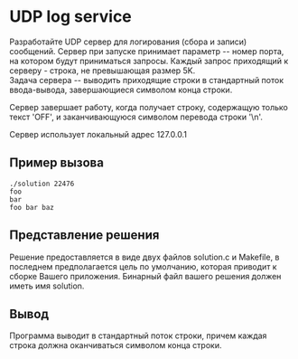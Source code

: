 # UDP log service

Разработайте UDP сервер для логирования (сбора и записи) сообщений. 
Сервер при запуске принимает параметр -- номер порта, на котором будут приниматься запросы. 
Каждый запрос приходящий к серверу - строка, не превышающая размер 5K.  
Задача сервера -- выводить приходящие строки в стандартный поток ввода-вывода, завершающиеся символом конца строки.

Сервер завершает работу, когда получает строку, содержащую только текст 'OFF', и заканчивающуюся символом перевода строки '\n'.

Сервер использует локальный адрес 127.0.0.1

## Пример вызова

```
./solution 22476
foo
bar
foo bar baz
```

## Представление решения

Решение предоставляется в виде двух файлов solution.c и Makefile,
в последнем предполагается цель по умолчанию, которая приводит к сборке Вашего приложения. 
Бинарный файл вашего решения должен иметь имя solution.

## Вывод

Программа выводит в стандартный поток строки, причем каждая строка должна оканчиваться символом конца строки.